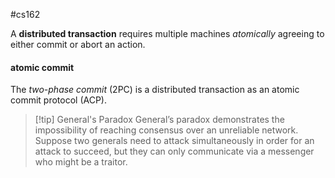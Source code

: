 #cs162 

A **distributed transaction** requires multiple machines *atomically* agreeing to either commit or abort an action.
#### atomic commit
The *two-phase commit* (2PC) is a distributed transaction as an atomic commit protocol (ACP).

>[!tip] General's Paradox
>General’s paradox demonstrates the impossibility of reaching consensus over an unreliable network. Suppose two generals need to attack simultaneously in order for an attack to succeed, but they can only communicate via a messenger who might be a traitor.


